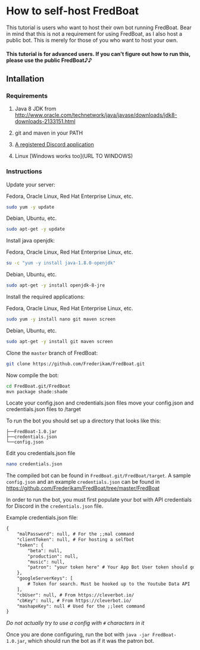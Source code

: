 # How to self-host FredBoat 

This tutorial is users who want to host their own bot running FredBoat. Bear in mind that this is not a requirement for using FredBoat, as I also host a public bot. This is merely for those of you who want to host your own.

#### This tutorial is for advanced users. If you can't figure out how to run this, please use the public FredBoat♪♪

## Intallation

### Requirements

1. Java 8 JDK from http://www.oracle.com/technetwork/java/javase/downloads/jdk8-downloads-2133151.html

2. git and maven in your PATH
	
3. [A registered Discord application](https://github.com/reactiflux/discord-irc/wiki/Creating-a-discord-bot-&-getting-a-token)

4. Linux [Windows works too](URL TO WINDOWS)

### Instructions

Update your server:

Fedora, Oracle Linux, Red Hat Enterprise Linux, etc.

```sh
sudo yum -y update
```

Debian, Ubuntu, etc.

```sh
sudo apt-get -y update
```

Install java openjdk:

Fedora, Oracle Linux, Red Hat Enterprise Linux, etc.

```sh
su -c "yum -y install java-1.8.0-openjdk"
```

Debian, Ubuntu, etc.

```sh
sudo apt-get -y install openjdk-8-jre
```

Install the required applications:

Fedora, Oracle Linux, Red Hat Enterprise Linux, etc.

```sh
sudo yum -y install nano git maven screen
```

Debian, Ubuntu, etc.

```sh
sudo apt-get -y install git maven screen
```

Clone the `master` branch of FredBoat:

```sh
git clone https://github.com/Frederikam/FredBoat.git
```

Now compile the bot:

```sh
cd FredBoat.git/FredBoat
mvn package shade:shade
```

Locate your config.json and credentials.json files
move your config.json and credentials.json files to /target

To run the bot you should set up a directory that looks like this:

```
├──FredBoat-1.0.jar
├──credentials.json
└──config.json
```

Edit you credentials.json file

```sh
nano credentials.json
```

The compiled bot can be found in `FredBoat.git/FredBoat/target`. A sample `config.json` and an example `credentials.json` can be found in https://github.com/Frederikam/FredBoat/tree/master/FredBoat

In order to run the bot, you must first populate your bot with API credentials for Discord in the `credentials.json` file.

Example credentials.json file:

```txt
{
	"malPassword": null, # For the ;;mal command
	"clientToken": null, # For hosting a selfbot
	"token": {
		"beta": null,
		"production": null,
		"music": null,
		"patron": "your token here" # Your App Bot User token should go here. Optionally fill the other token strings in
	},
	"googleServerKeys": [
		# Token for search. Must be hooked up to the Youtube Data API
	],
	"cbUser": null, # From https://cleverbot.io/
	"cbKey": null, # From https://cleverbot.io/
	"mashapeKey": null # Used for the ;;leet command
}
```

*Do not actually try to use a config with `#` characters in it*

Once you are done configuring, run the bot with `java -jar FredBoat-1.0.jar`, which should run the bot as if it was the patron bot.
